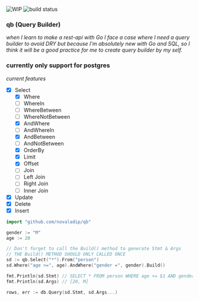 ﻿﻿![WIP](https://www.repostatus.org/badges/latest/wip.svg) ![build status](https://api.travis-ci.com/novaladip/qb.svg?token=pi2LtwHe97ad5UFUJcjx&branch=master)
### qb (Query Builder)
*when I learn to make a rest-api with Go I face a case where I need a query builder to avoid DRY but because I'm absolutely new with Go and SQL, so I think it will be a good practice for me to create query builder by my self.*

###  currently only support for postgres

*current features*
 - [x] Select
      - [x] Where
      - [ ] WhereIn
      - [ ] WhereBetween
      - [ ] WhereNotBetween
      - [x] AndWhere
      - [ ] AndWhereIn
      - [x] AndBetween
      - [ ] AndNotBetween
      - [x] OrderBy
      - [x] Limit
      - [x] Offset
      - [ ] Join
      - [ ] Left Join
      - [ ] Right Join
      - [ ] Inner Join
 - [x] Update
 - [x] Delete
 - [x] Insert

```go
import "github.com/novaladip/qb"

gender := "M"
age := 20

// Don't forget to call the Build() method to generate Stmt & Args
// THE Build() METHOD SHOULD ONLY CALLED ONCE
sd := qb.Select("*").From("person")
sd.Where("age >=", age).AndWhere("gender =", gender).Build()

fmt.Println(sd.Stmt) // SELECT * FROM person WHERE age >= $1 AND gender = $2
fmt.Println(sd.Args) // [20, M]

rows, err := db.Query(sd.Stmt, sd.Args...)
```